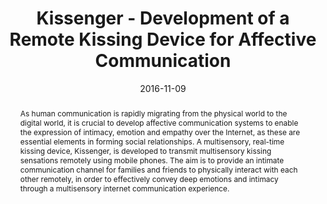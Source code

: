 ---
title: "Kissenger - Development of a Remote Kissing Device for Affective Communication"
date: 2016-11-09
link: "https://dl.acm.org/doi/abs/10.1145/3001773.3001831"
buttonText: ""
picture: ""
authors: "Emma Yann Zhang, Adrian David Cheok, Shogo Nishiguchi, Yukihiro Morisawa"
journal: "Proceedings of the 13th International Conference on Advances in Computer Entertainment Technology (p. 25). ACM"
abstract: "As human communication is rapidly migrating from the physical world to the digital world, it is crucial to develop affective communication systems to enable the expression of intimacy, emotion and empathy over the Internet, as these are essential elements in forming social relationships. A multisensory, real-time kissing device, Kissenger, is developed to transmit multisensory kissing sensations remotely using mobile phones. The aim is to provide an intimate communication channel for families and friends to physically interact with each other remotely, in order to effectively convey deep emotions and intimacy through a multisensory internet communication experience."
doi: "https://doi.org/10.1145/3001773.3001831"
draft: false
---